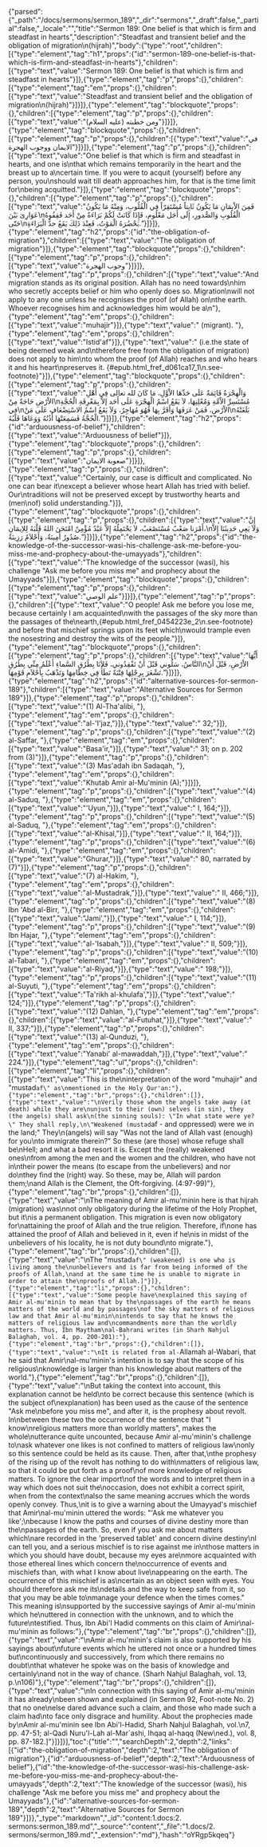 {"parsed":{"_path":"/docs/sermons/sermon_189","_dir":"sermons","_draft":false,"_partial":false,"_locale":"","title":"Sermon 189:  One belief is that which is firm and steadfast in hearts","description":"Steadfast and transient belief and the obligation of migration\n(hijrah)","body":{"type":"root","children":[{"type":"element","tag":"h1","props":{"id":"sermon-189-one-belief-is-that-which-is-firm-and-steadfast-in-hearts"},"children":[{"type":"text","value":"Sermon 189:  One belief is that which is firm and steadfast in hearts"}]},{"type":"element","tag":"p","props":{},"children":[{"type":"element","tag":"em","props":{},"children":[{"type":"text","value":"Steadfast and transient belief and the obligation of migration\n(hijrah)"}]}]},{"type":"element","tag":"blockquote","props":{},"children":[{"type":"element","tag":"p","props":{},"children":[{"type":"text","value":"ومن خطبته (عليه السلام)"}]}]},{"type":"element","tag":"blockquote","props":{},"children":[{"type":"element","tag":"p","props":{},"children":[{"type":"text","value":"في الايمان ووجوب الهجرة"}]}]},{"type":"element","tag":"p","props":{},"children":[{"type":"text","value":"One belief is that which is firm and steadfast in hearts, and one is\nthat which remains temporarily in the heart and the breast up to a\ncertain time. If you were to acquit (yourself) before any person, you\nshould wait till death approaches him, for that is the time limit for\nbeing acquitted."}]},{"type":"element","tag":"blockquote","props":{},"children":[{"type":"element","tag":"p","props":{},"children":[{"type":"text","value":"فَمِنَ الاْيمَانِ مَا يَكُونُ ثَابِتاً مُسْتَقِرّاً فِي الْقُلُوبِ، وَمِنْهُ مَا يَكُونُ عَوَارِىَ بَيْنَ\nالْقُلُوبِ وَالصُّدورِ، إِلَى أَجَل مَعْلُوم، فَإِذَا كَانَتْ لَكُمْ بَرَاءَةٌ مِنْ أَحَد فَقِفُوهُ حَتّى\nيَحْضُرَهُ الْمَوْتُ، فَعِنْدَ ذَلِكَ يَقَعُ حدُّ الْبَرَاءَةِ."}]}]},{"type":"element","tag":"h2","props":{"id":"the-obligation-of-migration"},"children":[{"type":"text","value":"The obligation of migration"}]},{"type":"element","tag":"blockquote","props":{},"children":[{"type":"element","tag":"p","props":{},"children":[{"type":"text","value":"وجوب الهجرة"}]}]},{"type":"element","tag":"p","props":{},"children":[{"type":"text","value":"And migration stands as its original position. Allah has no need towards\nhim who secretly accepts belief or him who openly does so. Migration\nwill not apply to any one unless he recognises the proof (of Allah) on\nthe earth. Whoever recognises him and acknowledges him would be a\n"},{"type":"element","tag":"em","props":{},"children":[{"type":"text","value":"muhajir"}]},{"type":"text","value":" (migrant). "},{"type":"element","tag":"em","props":{},"children":[{"type":"text","value":"Istid'af"}]},{"type":"text","value":" (i.e.the state of being deemed weak and\ntherefore free from the obligation of migration) does not apply to him\nto whom the proof (of Allah) reaches and who hears it and his heart\npreserves it. {#epub.html_fref_d061ca17_1\n.see-footnote}"}]},{"type":"element","tag":"blockquote","props":{},"children":[{"type":"element","tag":"p","props":{},"children":[{"type":"text","value":"وَالْهِجْرَةُ قَائِمَةٌ عَلَى حَدِّهَا الاْوَّلِ، مَا كَانَ لله تعالى فِي أَهْلِ الاْرْضِ حَاجَةٌ مِنْ\nمُسْتَسِرِّ الاْمَّةِ وَمُعْلِنِهَا، لاَ يَقَعُ اسْمُ الْهِجْرَةِ عَلَى أَحَد إلاَّ بِمَعْرِفَةِ الْحُجَّةِ في\nالاْرْضِ، فَمَنْ عَرَفَهَا وَأَقَرَّ بِهَا فَهُوَ مُهَاجِرٌ، وَلاَ يَقَعُ اسْمُ الاسْتِضْعَافِ عَلَى مَنْ\nبَلَغَتْهُ الْحُجَّةُ فَسَمِعَتْهَا أُذُنُهُ وَوَعَاهَا قَلْبُهُ."}]}]},{"type":"element","tag":"h2","props":{"id":"arduousness-of-belief"},"children":[{"type":"text","value":"Arduousness of belief"}]},{"type":"element","tag":"blockquote","props":{},"children":[{"type":"element","tag":"p","props":{},"children":[{"type":"text","value":"صعوبة الايمان"}]}]},{"type":"element","tag":"p","props":{},"children":[{"type":"text","value":"Certainly, our case is difficult and complicated. No one can bear it\nexcept a believer whose heart Allah has tried with belief. Our\ntraditions will not be preserved except by trustworthy hearts and (men\nof) solid understanding."}]},{"type":"element","tag":"blockquote","props":{},"children":[{"type":"element","tag":"p","props":{},"children":[{"type":"text","value":"إِنَّ أَمْرَنا صَعْبٌ مُسْتَصْعَبٌ، لاَ يَحْتَمِلُهُ إِلاَّ عَبْدٌ مُؤْمِنٌ امْتَحَنَ اللهُ قَلْبَهُ لِلاِيمَانِ،\nوَلاَ يَعِي حَدِيثَنَا إِلاَّ صُدُورٌ أَمِينَةٌ، وَأَحْلاَمٌ رَزِينَةٌ."}]}]},{"type":"element","tag":"h2","props":{"id":"the-knowledge-of-the-successor-wasi-his-challenge-ask-me-before-you-miss-me-and-prophecy-about-the-umayyads"},"children":[{"type":"text","value":"The knowledge of the successor (wasi), his challenge \"Ask me before you miss me\" and prophecy about the Umayyads"}]},{"type":"element","tag":"blockquote","props":{},"children":[{"type":"element","tag":"p","props":{},"children":[{"type":"text","value":"علم الوصي"}]}]},{"type":"element","tag":"p","props":{},"children":[{"type":"text","value":"O people! Ask me before you lose me, because certainly I am acquainted\nwith the passages of the sky more than the passages of the\nearth,{#epub.html_fref_0454223e_2\n.see-footnote} and before that mischief springs upon its feet which\nwould trample even the nosestring and destroy the wits of the people."}]},{"type":"element","tag":"blockquote","props":{},"children":[{"type":"element","tag":"p","props":{},"children":[{"type":"text","value":"أَيُّهَا النَّاسُ، سَلُوني قَبْلَ أَنْ تَفْقِدُوني، فَلاَنَا بِطُرُقِ السَّماءِ أَعْلَمُ مِنِّي بِطُرُقِ\nالاْرْضِ، قَبْلَ أَنْ تَشْغَرَ بِرِجْلِهَا فِتْنَةٌ تَطَأُ فِي خِطَامِهَا وَتَذْهَبُ بِأَحْلاَمِ قَوْمِهَا."}]}]},{"type":"element","tag":"h2","props":{"id":"alternative-sources-for-sermon-189"},"children":[{"type":"text","value":"Alternative Sources for Sermon 189"}]},{"type":"element","tag":"p","props":{},"children":[{"type":"text","value":"(1) Al-Tha'alibi, "},{"type":"element","tag":"em","props":{},"children":[{"type":"text","value":"al-'I'jaz,"}]},{"type":"text","value":" 32;"}]},{"type":"element","tag":"p","props":{},"children":[{"type":"text","value":"(2) al-Saffar, "},{"type":"element","tag":"em","props":{},"children":[{"type":"text","value":"Basa'ir,"}]},{"type":"text","value":" 31; on p. 202 from (3)"}]},{"type":"element","tag":"p","props":{},"children":[{"type":"text","value":"(3) Mas'adah ibn Sadaqah, "},{"type":"element","tag":"em","props":{},"children":[{"type":"text","value":"Khutab Amir al-Mu'minin (A);"}]}]},{"type":"element","tag":"p","props":{},"children":[{"type":"text","value":"(4) al-Saduq, "},{"type":"element","tag":"em","props":{},"children":[{"type":"text","value":"'Uyun,"}]},{"type":"text","value":" I, 164;"}]},{"type":"element","tag":"p","props":{},"children":[{"type":"text","value":"(5) al-Saduq, "},{"type":"element","tag":"em","props":{},"children":[{"type":"text","value":"al-Khisal,"}]},{"type":"text","value":" II, 164;"}]},{"type":"element","tag":"p","props":{},"children":[{"type":"text","value":"(6) al-'Amidi, "},{"type":"element","tag":"em","props":{},"children":[{"type":"text","value":"Ghurar,"}]},{"type":"text","value":" 80, narrated by (7)"}]},{"type":"element","tag":"p","props":{},"children":[{"type":"text","value":"(7) al-Hakim, "},{"type":"element","tag":"em","props":{},"children":[{"type":"text","value":"al-Mustadrak,"}]},{"type":"text","value":" II, 466;"}]},{"type":"element","tag":"p","props":{},"children":[{"type":"text","value":"(8) Ibn 'Abd al-Birr, "},{"type":"element","tag":"em","props":{},"children":[{"type":"text","value":"Jami',"}]},{"type":"text","value":" I, 114;"}]},{"type":"element","tag":"p","props":{},"children":[{"type":"text","value":"(9) Ibn Hajar, "},{"type":"element","tag":"em","props":{},"children":[{"type":"text","value":"al-'Isabah,"}]},{"type":"text","value":" II, 509;"}]},{"type":"element","tag":"p","props":{},"children":[{"type":"text","value":"(10) al-Tabari, "},{"type":"element","tag":"em","props":{},"children":[{"type":"text","value":"al-Riyad,"}]},{"type":"text","value":" 198;"}]},{"type":"element","tag":"p","props":{},"children":[{"type":"text","value":"(11) al-Suyuti, "},{"type":"element","tag":"em","props":{},"children":[{"type":"text","value":"Ta'rikh al-khulafa',"}]},{"type":"text","value":" 124;"}]},{"type":"element","tag":"p","props":{},"children":[{"type":"text","value":"(12) Dahlan, "},{"type":"element","tag":"em","props":{},"children":[{"type":"text","value":"al-Futuhat,"}]},{"type":"text","value":" II, 337;"}]},{"type":"element","tag":"p","props":{},"children":[{"type":"text","value":"(13) al-Qunduzi, "},{"type":"element","tag":"em","props":{},"children":[{"type":"text","value":"Yanabi' al-mawaddah,"}]},{"type":"text","value":" 224."}]},{"type":"element","tag":"ul","props":{},"children":[{"type":"element","tag":"li","props":{},"children":[{"type":"text","value":"This is the\ninterpretation of the word \"muhajir\" and \"mustad`af\" as\nmentioned in the Holy Qur'an:"},{"type":"element","tag":"br","props":{},"children":[]},{"type":"text","value":"\nVerily those whom the angels take away (at death) while they are\nunjust to their (own) selves (in sin), they (the angels) shall ask\n(the sinning souls): \"In what state were ye?\" They shall reply,\n\"Weakened (mustad`af - and oppressed) were we in the land;\" They\n(angels) will say \"Was not the land of Allah vast (enough) for you\nto immigrate therein?\" So these (are those) whose refuge shall be\nHell; and what a bad resort it is. Except the (really) weakened ones\nfrom among the men and the women and the children, who have not in\ntheir power the means (to escape from the unbelievers) and nor do\nthey find the (right) way. So these, may be, Allah will pardon them;\nand Allah is the Clement, the Oft-forgiving. (4:97-99)"},{"type":"element","tag":"br","props":{},"children":[]},{"type":"text","value":"\nThe meaning of Amir al-mu'minin here is that hijrah (migration) was\nnot only obligatory during the lifetime of the Holy Prophet, but it\nis a permanent obligation. This migration is even now obligatory for\nattaining the proof of Allah and the true religion. Therefore, if\none has attained the proof of Allah and believed in it, even if he\nis in midst of the unbelievers of his locality, he is not duty bound\nto migrate."},{"type":"element","tag":"br","props":{},"children":[]},{"type":"text","value":"\nThe \"mustad`af\" (weakened) is one who is living among the\nunbelievers and is far from being informed of the proofs of Allah,\nand at the same time he is unable to migrate in order to attain the\nproofs of Allah.]"}]},{"type":"element","tag":"li","props":{},"children":[{"type":"text","value":"Some people have\nexplained this saying of Amir al-mu'minin to mean that by the\npassages of the earth he means matters of the world and by passages\nof the sky matters of religious law and that Amir al-mu'minin\nintends to say that he knows the matters of religious law and\ncommandments more than the worldly matters. Thus, Ibn Maytham\nal-Bahrani writes (in Sharh Nahjul Balaghah, vol. 4, pp. 200-201):"},{"type":"element","tag":"br","props":{},"children":[]},{"type":"text","value":"\nIt is related from al-`Allamah al-Wabari, that he said that Amir\nal-mu'minin's intention is to say that the scope of his religious\nknowledge is larger than his knowledge about matters of the world."},{"type":"element","tag":"br","props":{},"children":[]},{"type":"text","value":"\nBut taking the context into account, this explanation cannot be held\nto be correct because this sentence (which is the subject of\nexplanation) has been used as the cause of the sentence \"Ask me\nbefore you miss me\", and after it, is the prophesy about revolt. In\nbetween these two the occurrence of the sentence that \"I know\nreligious matters more than worldly matters\", makes the whole\nutterance quite uncounted, because Amir al-mu'minin's challenge to\nask whatever one likes is not confined to matters of religious law\nonly so this sentence could be held as its cause. Then, after that,\nthe prophesy of the rising up of the revolt has nothing to do with\nmatters of religious law, so that it could be put forth as a proof\nof more knowledge of religious matters. To ignore the clear import\nof the words and to interpret them in a way which does not suit the\noccasion, does not exhibit a correct spirit, when from the context\nalso the same meaning accrues which the words openly convey. Thus,\nit is to give a warning about the Umayyad's mischief that Amir\nal-mu'minin uttered the words: \"'Ask me whatever you like';\nbecause I know the paths and courses of divine destiny more than the\npassages of the earth. So, even if you ask me about matters which\nare recorded in the 'preserved tablet' and concern divine destiny\nI can tell you, and a serious mischief is to rise against me in\nthose matters in which you should have doubt, because my eyes are\nmore acquainted with those ethereal lines which concern the\noccurrence of events and mischiefs than, with what I know about live\nappearing on the earth. The occurrence of this mischief is as\ncertain as an object seen with eyes. You should therefore ask me its\ndetails and the way to keep safe from it, so that you may be able to\nmanage your defence when the times comes.\" This meaning is\nsupported by the successive sayings of Amir al-mu'minin which he\nuttered in connection with the unknown, and to which the future\ntestified. Thus, Ibn Abi'l Hadid comments on this claim of Amir\nal-mu'minin as follows:"},{"type":"element","tag":"br","props":{},"children":[]},{"type":"text","value":"\nAmir al-mu'minin's claim is also supported by his sayings about\nfuture events which he uttered not once or a hundred times but\ncontinuously and successively, from which there remains no doubt\nthat whatever he spoke was on the basis of knowledge and certainly\nand not in the way of chance. (Sharh Nahjul Balaghah, vol. 13, p.\n106)"},{"type":"element","tag":"br","props":{},"children":[]},{"type":"text","value":"\nIn connection with this saying of Amir al-mu'minin it has already\nbeen shown and explained (in Sermon 92, Foot-note No. 2) that no one\nelse dared advance such a claim, and those who made such a claim had\nto face only disgrace and humility. About the prophecies made by\nAmir al-mu'minin see Ibn Abi'l-Hadid, Sharh Nahjul Balaghah, vol.\n7, pp. 47-51; al-Qadi Nuru'l-Lah al-Mar`ashi, Ihqaq al-haqq (New\ned.), vol. 8, pp. 87-182.]"}]}]}],"toc":{"title":"","searchDepth":2,"depth":2,"links":[{"id":"the-obligation-of-migration","depth":2,"text":"The obligation of migration"},{"id":"arduousness-of-belief","depth":2,"text":"Arduousness of belief"},{"id":"the-knowledge-of-the-successor-wasi-his-challenge-ask-me-before-you-miss-me-and-prophecy-about-the-umayyads","depth":2,"text":"The knowledge of the successor (wasi), his challenge \"Ask me before you miss me\" and prophecy about the Umayyads"},{"id":"alternative-sources-for-sermon-189","depth":2,"text":"Alternative Sources for Sermon 189"}]}},"_type":"markdown","_id":"content:1.docs:2. sermons:sermon_189.md","_source":"content","_file":"1.docs/2. sermons/sermon_189.md","_extension":"md"},"hash":"oYRgp5kqeq"}